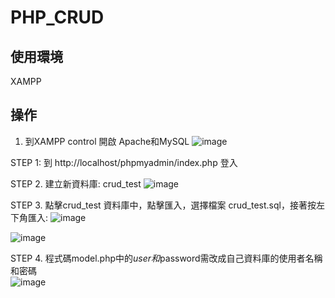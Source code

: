 # PHP_CRUD

## 使用環境
XAMPP

## 操作

1. 到XAMPP control 開啟 Apache和MySQL
![image](https://user-images.githubusercontent.com/47325867/187081685-18981d98-c7e2-4eba-9c48-df935ca56fe2.png)

STEP 1: 到 http://localhost/phpmyadmin/index.php 登入  


STEP 2. 建立新資料庫: crud_test
![image](https://user-images.githubusercontent.com/47325867/187081117-45b5a703-4f26-4dbf-ba1a-e592b46b3f1f.png)


STEP 3. 點擊crud_test 資料庫中，點擊匯入，選擇檔案 crud_test.sql，接著按左下角匯入:
![image](https://user-images.githubusercontent.com/47325867/187081284-c74014c5-6c75-4096-bbb6-daae91e72e19.png)

![image](https://user-images.githubusercontent.com/47325867/187081297-5d64e848-7b07-45f9-8501-e93486250d4c.png)


STEP 4. 程式碼model.php中的$user和$password需改成自己資料庫的使用者名稱和密碼  
![image](https://user-images.githubusercontent.com/47325867/187081451-5f131858-fc91-4620-ad2e-08699bc04f71.png)


